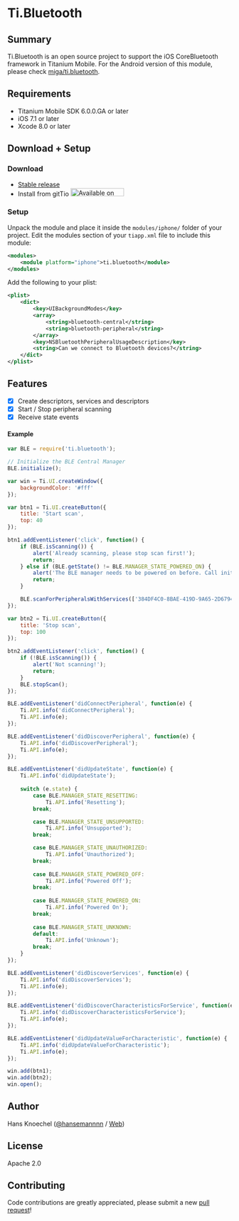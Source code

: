 # Ti.Bluetooth

Summary
---------------
Ti.Bluetooth is an open source project to support the iOS CoreBluetooth framework in Titanium Mobile.
For the Android version of this module, please check [miga/ti.bluetooth](https://github.com/m1ga/ti.bluetooth).

Requirements
---------------
- Titanium Mobile SDK 6.0.0.GA or later
- iOS 7.1 or later
- Xcode 8.0 or later

Download + Setup
---------------

### Download
* [Stable release](https://github.com/hansemannn/ti.bluetooth/releases)
* Install from gitTio    <a href="http://gitt.io/component/ti.bluetooth" target="_blank"><img src="http://gitt.io/badge@2x.png" width="120" height="18" alt="Available on gitTio" /></a>

### Setup
Unpack the module and place it inside the `modules/iphone/` folder of your project.
Edit the modules section of your `tiapp.xml` file to include this module:
```xml
<modules>
    <module platform="iphone">ti.bluetooth</module>
</modules>
```
Add the following to your plist:
```xml
<plist>
    <dict>
        <key>UIBackgroundModes</key>
        <array>
            <string>bluetooth-central</string>
            <string>bluetooth-peripheral</string>
        </array>
        <key>NSBluetoothPeripheralUsageDescription</key>
        <string>Can we connect to Bluetooth devices?</string>
    </dict>
</plist>
```

Features
--------------------------------
- [x] Create descriptors, services and descriptors
- [x] Start / Stop peripheral scanning
- [x] Receive state events

#### Example
```js
var BLE = require('ti.bluetooth');

// Initialize the BLE Central Manager
BLE.initialize();

var win = Ti.UI.createWindow({
    backgroundColor: '#fff'
});

var btn1 = Ti.UI.createButton({
    title: 'Start scan',
    top: 40
});

btn1.addEventListener('click', function() {
    if (BLE.isScanning()) {
        alert('Already scanning, please stop scan first!');
        return;
    } else if (BLE.getState() != BLE.MANAGER_STATE_POWERED_ON) {
        alert('The BLE manager needs to be powered on before. Call initialize().');
        return;
    }

    BLE.scanForPeripheralsWithServices(['384DF4C0-8BAE-419D-9A65-2D67942C2DB7']);
});

var btn2 = Ti.UI.createButton({
    title: 'Stop scan',
    top: 100
});

btn2.addEventListener('click', function() {
    if (!BLE.isScanning()) {
        alert('Not scanning!');
        return;
    }
    BLE.stopScan();
});

BLE.addEventListener('didConnectPeripheral', function(e) {
    Ti.API.info('didConnectPeripheral');
    Ti.API.info(e);
});

BLE.addEventListener('didDiscoverPeripheral', function(e) {
    Ti.API.info('didDiscoverPeripheral');
    Ti.API.info(e);
});

BLE.addEventListener('didUpdateState', function(e) {
    Ti.API.info('didUpdateState');
    
    switch (e.state) {
        case BLE.MANAGER_STATE_RESETTING: 
            Ti.API.info('Resetting');
        break;

        case BLE.MANAGER_STATE_UNSUPPORTED: 
            Ti.API.info('Unsupported');
        break;

        case BLE.MANAGER_STATE_UNAUTHORIZED: 
            Ti.API.info('Unauthorized');
        break;
        
        case BLE.MANAGER_STATE_POWERED_OFF: 
            Ti.API.info('Powered Off');
        break;
        
        case BLE.MANAGER_STATE_POWERED_ON: 
            Ti.API.info('Powered On');
        break;
        
        case BLE.MANAGER_STATE_UNKNOWN: 
        default: 
            Ti.API.info('Unknown');
        break;
    }
});

BLE.addEventListener('didDiscoverServices', function(e) {
    Ti.API.info('didDiscoverServices');
    Ti.API.info(e);
});

BLE.addEventListener('didDiscoverCharacteristicsForService', function(e) {
    Ti.API.info('didDiscoverCharacteristicsForService');
    Ti.API.info(e);
});

BLE.addEventListener('didUpdateValueForCharacteristic', function(e) {
    Ti.API.info('didUpdateValueForCharacteristic');
    Ti.API.info(e);
});

win.add(btn1);
win.add(btn2);
win.open();
```

Author
---------------
Hans Knoechel ([@hansemannnn](https://twitter.com/hansemannnn) / [Web](http://hans-knoechel.de))

License
---------------
Apache 2.0

Contributing
---------------
Code contributions are greatly appreciated, please submit a new [pull request](https://github.com/hansemannn/ti.bluetooth/pull/new/master)!
